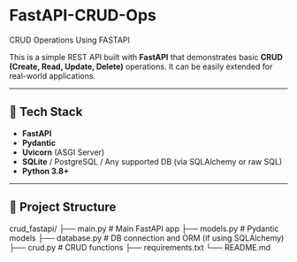 # FastAPI-CRUD-Ops
CRUD Operations Using FASTAPI

This is a simple REST API built with **FastAPI** that demonstrates basic **CRUD (Create, Read, Update, Delete)** operations. It can be easily extended for real-world applications.

---

## 🧰 Tech Stack

- **FastAPI**
- **Pydantic**
- **Uvicorn** (ASGI Server)
- **SQLite** / PostgreSQL / Any supported DB (via SQLAlchemy or raw SQL)
- **Python 3.8+**

---

## 📁 Project Structure
crud_fastapi/
├── main.py # Main FastAPI app
├── models.py # Pydantic models
├── database.py # DB connection and ORM (if using SQLAlchemy)
├── crud.py # CRUD functions
├── requirements.txt
└── README.md
